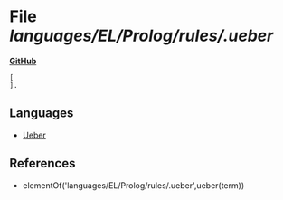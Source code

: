 # File _languages/EL/Prolog/rules/.ueber_
**[GitHub](https://github.com/softlang/yas/blob/master/languages/EL/Prolog/rules/.ueber)**
```
[
].

```

## Languages
* [Ueber](../languages/Ueber.md)

## References
* elementOf('languages/EL/Prolog/rules/.ueber',ueber(term))
